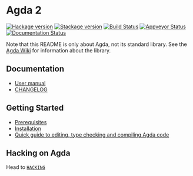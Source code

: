 Agda 2
======

[![Hackage version](https://img.shields.io/hackage/v/Agda.svg?label=Hackage)](http://hackage.haskell.org/package/Agda)
[![Stackage version](https://www.stackage.org/package/Agda/badge/lts?label=Stackage)](https://www.stackage.org/package/Agda)
[![Build Status](https://travis-ci.org/Agda-zh/agda.svg?branch=zh-master)](https://travis-ci.org/Agda-zh/agda)
[![Appveyor Status](https://ci.appveyor.com/api/projects/status/x6liln2dol0bg4qw/branch/master?svg=true)](https://ci.appveyor.com/project/gallais/agda)
[![Documentation Status](https://readthedocs.org/projects/agda-zh/badge/?version=latest)](https://agda-zh.readthedocs.io/zh_CN/latest/?badge=latest)

Note that this README is only about Agda, not its standard
library. See the [Agda Wiki][agdawiki] for information about the
library.

Documentation
-------------

* [User manual](http://agda.readthedocs.io)
* [CHANGELOG](https://github.com/agda/agda/blob/master/CHANGELOG.md)

Getting Started
----------------

* [Prerequisites](http://agda.readthedocs.io/en/latest/getting-started/prerequisites.html)
* [Installation](http://agda.readthedocs.io/en/latest/getting-started/installation.html)
* [Quick guide to editing, type checking and compiling Agda
  code](http://agda.readthedocs.io/en/latest/getting-started/quick-guide.html)

Hacking on Agda
---------------

Head to [`HACKING`](https://github.com/agda/agda/blob/master/HACKING.md)

[agdawiki]: http://wiki.portal.chalmers.se/agda/pmwiki.php
